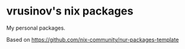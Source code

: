 # vrusinov's nix packages

My personal packages.

Based on https://github.com/nix-community/nur-packages-template
